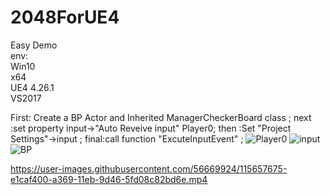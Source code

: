 # 2048ForUE4
Easy Demo  
env:  
Win10  
x64  
UE4 4.26.1  
VS2017  

First: Create a BP Actor and Inherited ManagerCheckerBoard class  ;
next :set property input->"Auto Reveive input" Player0;
then :Set "Project Settings"->input ;
final:call function "ExcuteInputEvent" ;
![Player0](https://user-images.githubusercontent.com/56669924/115658366-45a1ec80-a36b-11eb-9b06-a48ffca9c265.PNG)
![input](https://user-images.githubusercontent.com/56669924/115658378-49357380-a36b-11eb-9b6a-06b0a9d79a81.PNG)
![BP](https://user-images.githubusercontent.com/56669924/115658387-4b97cd80-a36b-11eb-9b4a-4e6f9e1edc7b.PNG)



https://user-images.githubusercontent.com/56669924/115657675-e1caf400-a369-11eb-9d46-5fd08c82bd6e.mp4



